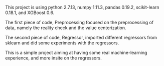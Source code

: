 This project is using python 2.7.13, numpy 1.11.3, pandas 0.19.2, scikit-learn 0.18.1, and XGBoost 0.6.

The first piece of code, Preprocessing focused on the preprocessing of data, namely the reality check and the value centerization.

The second piece of code, Regressor, imported different regressors from sklearn and did some experiments with the regressors.

This is a simple project aiming at having some real machine-learning experience, and more insite on the regressors.